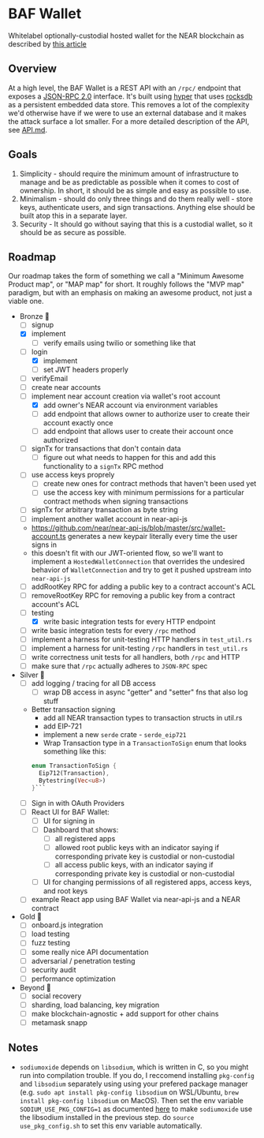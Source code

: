 # BAF Wallet

Whitelabel optionally-custodial hosted wallet for the NEAR blockchain as described by [this article](https://medium.com/nearprotocol/on-usability-of-blockchain-applications-398963798ab3)


## Overview

At a high level, the BAF Wallet is a REST API with an `/rpc/` endpoint that exposes a [JSON-RPC 2.0](https://www.jsonrpc.org/specification) interface. It's built using [hyper](https://hyper.rs/guides/server/hello-world/) that uses [rocksdb](https://github.com/rust-rocksdb/rust-rocksdb) as a persistent embedded data store. This removes a lot of the complexity we'd otherwise have if we were to use an external database and it makes the attack surface a lot smaller. For a more detailed description of the API, see [API.md](./API.md).

## Goals

1. Simplicity - should require the minimum amount of infrastructure to manage and be as predictable as possible when it comes to cost of ownership. In short, it should be as simple and easy as possible to use.
2. Minimalism - should do only three things and do them really well - store keys, authenticate users, and sign transactions. Anything else should be built atop this in a separate layer.
3. Security - It should go without saying that this is a custodial wallet, so it should be as secure as possible.

## Roadmap

Our roadmap takes the form of something we call a "Minimum Awesome Product map", or "MAP map" for short. It roughly follows the "MVP map" paradigm, but with an emphasis on making an awesome product, not just a viable one.

- Bronze 🥉
    - [ ] signup
	- [x] implement
        - [ ] verify emails using twilio or something like that
    - [ ] login
        - [x] implement
        - [ ] set JWT headers properly
    - [ ] verifyEmail
    - [ ] create near accounts
	- [ ] implement near account creation via wallet's root account
        - [x] add owner's NEAR account via environment variables
        - [ ] add endpoint that allows owner to authorize user to create their account exactly once
        - [ ] add endpoint that allows user to create their account once authorized
    - [ ] signTx for transactions that don't contain data
        - [ ] figure out what needs to happen for this and add this functionality to a `signTx` RPC method
    - [ ] use access keys proprely
        - [ ] create new ones for contract methods that haven't been used yet
        - [ ] use the access key with minimum permissions for a particular contract methods when signing transactions
    - [ ] signTx for arbitrary transaction as byte string
    - [ ] implement another wallet account in near-api-js
	- https://github.com/near/near-api-js/blob/master/src/wallet-account.ts generates a new keypair literally every time the user signs in 
	- this doesn't fit with our JWT-oriented flow, so we'll want to implement a `HostedWalletConnection` that overrides the undesired behavior of `WalletConnection` and try to get it pushed upstream into `near-api-js`
    - [ ] addRootKey RPC for adding a public key to a contract account's ACL
    - [ ] removeRootKey RPC for removing a public key from a contract account's ACL
    - [ ] testing
        - [x] write basic integration tests for every HTTP endpoint
	- [ ] write basic integration tests for every `/rpc` method
	- [ ] implement a harness for unit-testing HTTP handlers in `test_util.rs`
	- [ ] implement a harness for unit-testing `/rpc` handlers in `test_util.rs`
	- [ ] write correctness unit tests for all handlers, both `/rpc` and HTTP
	- [ ] make sure that `/rpc` actually adheres to `JSON-RPC` spec
- Silver 🥈
    - [ ] add logging / tracing for all DB access
        - [ ] wrap DB access in async "getter" and "setter" fns that also log stuff
    - Better transaction signing
        - add all NEAR transaction types to transaction structs in util.rs
        - add EIP-721
	    - implement a new `serde` crate - `serde_eip721`
	    - Wrap Transaction type in a `TransactionToSign` enum that looks something like this:
	    ```rust
		enum TransactionToSign {
		  Eip712(Transaction),
		  Bytestring(Vec<u8>)
		}```
    - [ ] Sign in with OAuth Providers
    - [ ] React UI for BAF Wallet:
        - [ ] UI for signing in
        - [ ] Dashboard that shows:
            - [ ] all registered apps
            - [ ] allowed root public keys with an indicator saying if corresponding private key is custodial or non-custodial
            - [ ] all access public keys, with an indicator saying if corresponding private key is custodial or non-custodial
	    - [ ] UI for changing permissions of all registered apps, access keys, and root keys
    - [ ] example React app using BAF Wallet via near-api-js and a NEAR contract
- Gold 🥇
    - [ ] onboard.js integration
    - [ ] load testing
    - [ ] fuzz testing
    - [ ] some really nice API documentation
    - [ ] adversarial / penetration testing
    - [ ] security audit
    - [ ] performance optimization
- Beyond 🌟
    - [ ] social recovery
    - [ ] sharding, load balancing, key migration
    - [ ] make blockchain-agnostic + add support for other chains
    - [ ] metamask snapp

## Notes

* `sodiumoxide` depends on `libsodium`, which is written in C, so you might run into compilation trouble. If you do, I reccomend installing `pkg-config` and `libsodium` separately using using your prefered package manager (e.g. `sudo apt install pkg-config libsodium` on WSL/Ubuntu, `brew install pkg-config libsodium` on MacOS). Then set the env variable `SODIUM_USE_PKG_CONFIG=1` as documented [here](https://github.com/sodiumoxide/sodiumoxide#extended-usage) to make `sodiumoxide` use the libsodium installed in the previous step.
 do `source use_pkg_config.sh` to set this env variable automatically.
